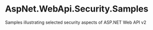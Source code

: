 # AspNet.WebApi.Security.Samples
Samples illustrating selected security aspects of ASP.NET Web API v2
